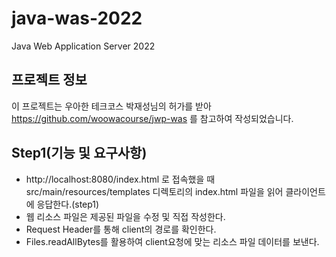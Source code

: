 # java-was-2022
Java Web Application Server 2022


## 프로젝트 정보 

이 프로젝트는 우아한 테크코스 박재성님의 허가를 받아 https://github.com/woowacourse/jwp-was 
를 참고하여 작성되었습니다.


## Step1(기능 및 요구사항)
- http://localhost:8080/index.html 로 접속했을 때 src/main/resources/templates 디렉토리의 index.html 파일을 읽어 클라이언트에 응답한다.(step1)
- 웹 리소스 파일은 제공된 파일을 수정 및 직접 작성한다.
- Request Header를 통해 client의 경로를 확인한다.
- Files.readAllBytes를 활용하여 client요청에 맞는 리소스 파일 데이터를 보낸다.